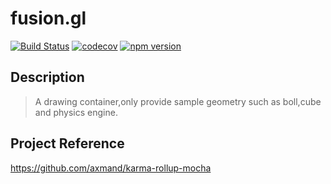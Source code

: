 # fusion.gl #
[![Build Status](https://travis-ci.org/axmand/fusion.gl.svg?branch=master)](https://travis-ci.org/axmand/fusion.gl)
[![codecov](https://codecov.io/gh/axmand/fusion.gl/branch/master/graph/badge.svg)](https://codecov.io/gh/axmand/fusion.gl)
[![npm version](https://badge.fury.io/js/fusion.gl.svg)](https://badge.fury.io/js/fusion.gl)

## Description ##
>A drawing container,only provide sample geometry such as boll,cube and physics engine.

## Project Reference ##
https://github.com/axmand/karma-rollup-mocha


